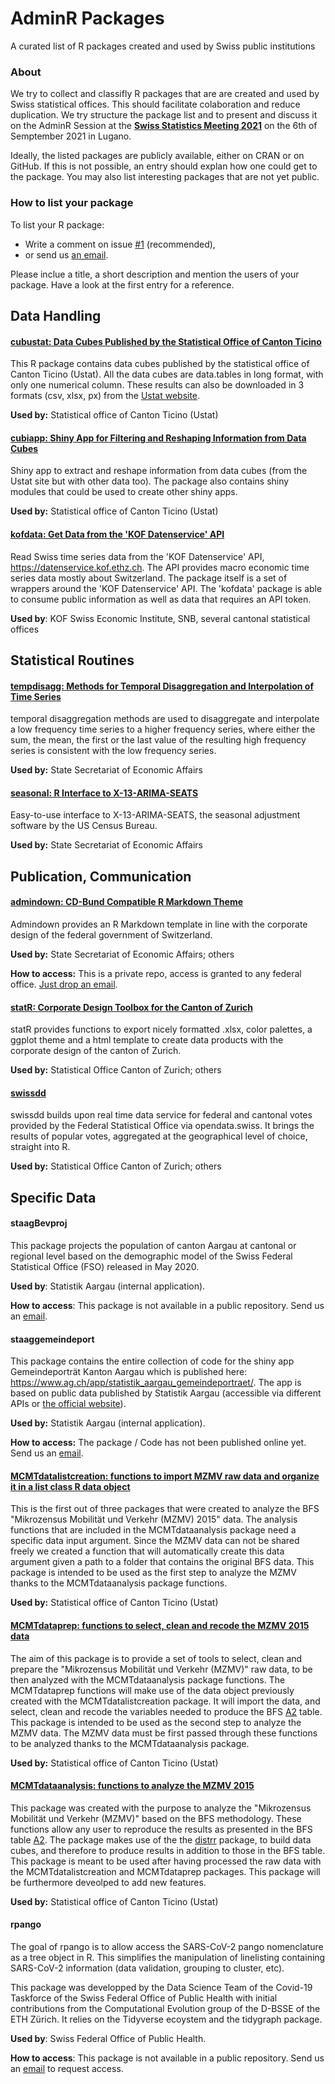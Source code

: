# AdminR Packages

A curated list of R packages created and used by Swiss public institutions


### About

We try to collect and classifly R packages that are are created and used by Swiss statistical offices. This should facilitate colaboration and reduce duplication. We try structure the package list and to present and discuss it on the AdminR Session at the [**Swiss Statistics Meeting 2021**](https://www.statistiktage.ch/en/) on the 6th of Semptember 2021 in Lugano.

Ideally, the listed packages are publicly available, either on CRAN or on GitHub. If this is not possible, an entry should explan how one could get to the package. You may also list interesting packages that are not yet public.


### How to list your package

To list your R package:

- Write a comment on issue [#1](https://github.com/swiss-adminR/pkgs/issues/1) (recommended),
- or send us [an email](ronald.indergand@seco.admin.ch).

Please inclue a title, a short description and mention the users of your package. Have a look at the first entry for a reference.




## Data Handling

#### [cubustat: Data Cubes Published by the Statistical Office of Canton Ticino](https://gitlab.com/gibonet/cubustat)

This R package contains data cubes published by the statistical office of Canton Ticino (Ustat). All the data cubes are data.tables in long format, with only one numerical column. These results can also be downloaded in 3 formats (csv, xlsx, px) from the [Ustat website](https://www3.ti.ch/DFE/DR/USTAT/index.php?fuseaction=interattivi.tabelle_interattive).

**Used by:** Statistical office of Canton Ticino (Ustat)


#### [cubiapp: Shiny App for Filtering and Reshaping Information from Data Cubes](https://gitlab.com/gibonet/cubiapp)

Shiny app to extract and reshape information from data cubes (from the Ustat site but with other data too). The package also contains shiny modules that could be used to create other shiny apps.

**Used by:** Statistical office of Canton Ticino (Ustat)


#### [kofdata: Get Data from the 'KOF Datenservice' API](https://cran.r-project.org/web/packages/kofdata/index.html)

Read Swiss time series data from the 'KOF Datenservice' API, <https://datenservice.kof.ethz.ch>. The API provides macro economic time series data mostly about Switzerland. The package itself is a set of wrappers around the 'KOF Datenservice' API. The 'kofdata' package is able to consume public information as well as data that requires an API token.

**Used by**: KOF Swiss Economic Institute, SNB, several cantonal statistical offices


## Statistical Routines

#### [tempdisagg: Methods for Temporal Disaggregation and Interpolation of Time Series](https://cran.r-project.org/web/packages/tempdisagg/index.html)

temporal disaggregation methods are used to disaggregate and interpolate a low frequency time series to a higher frequency series, where either the sum, the mean, the first or the last value of the resulting high frequency series is consistent with the low frequency series.

**Used by:** State Secretariat of Economic Affairs


#### [seasonal: R Interface to X-13-ARIMA-SEATS](https://cran.r-project.org/web/packages/seasonal/index.html)

Easy-to-use interface to X-13-ARIMA-SEATS, the seasonal adjustment software by the US Census Bureau.

**Used by:** State Secretariat of Economic Affairs





## Publication, Communication


#### [admindown: CD-Bund Compatible R Markdown Theme](https://github.com/swiss-adminR/admindown)

Admindown provides an R Markdown template in line with the corporate design of the federal government of Switzerland.

**Used by:** State Secretariat of Economic Affairs; others

**How to access:** This is a private repo, access is granted to any federal office. [Just drop an email](mailto:angelica@cynkra.com).


#### [statR: Corporate Design Toolbox for the Canton of Zurich](https://github.com/statistikZH/statR)

statR provides functions to export nicely formatted .xlsx, color palettes, a ggplot theme and a html template to create data products with the corporate design of the canton of Zurich.

**Used by:** Statistical Office Canton of Zurich; others


#### [swissdd](https://github.com/politanch/swissdd)

swissdd builds upon real time data service for federal and cantonal votes provided by the Federal Statistical Office via opendata.swiss. It brings the results of popular votes, aggregated at the geographical level of choice, straight into R. 

**Used by:** Statistical Office Canton of Zurich; others



## Specific Data

#### staagBevproj

This package projects the population of canton Aargau at cantonal or regional level based on the demographic model of the Swiss Federal Statistical Office (FSO) released in May 2020.

**Used by**: Statistik Aargau (internal application).

**How to access**: This package is not available in a public repository. Send us an [email](mailto:tina.cornioley@ag.ch).


#### staaggemeindeport

This package contains the entire collection of code for the shiny app Gemeindeporträt Kanton Aargau which is published here: https://www.ag.ch/app/statistik_aargau_gemeindeportraet/. The app is based on public data published by Statistik Aargau (accessible via different APIs or [the official website](https://www.ag.ch/de/dfr/statistik/statistik.jsp)).

**Used by:** Statistik Aargau (internal application).


**How to access:** The package / Code has not been published online yet. Send us an [email](mailto:nelson.stevens@ag.ch).


#### [MCMTdatalistcreation: functions to import MZMV raw data and organize it in a list class R data object](https://gitlab.com/MicheleUSTAT/mcmtdatalistcreation)

This is the first out of three packages that were created to analyze the BFS "Mikrozensus Mobilität und Verkehr (MZMV) 2015" data. The analysis functions that are included in the MCMTdataanalysis package need a specific data input argument. Since the MZMV data can not be shared freely we created a function that will automatically create this data argument given a path to a folder that contains the original BFS data. This package is intended to be used as the first step to analyze the MZMV thanks to the MCMTdataanalysis package functions.

**Used by:** Statistical office of Canton Ticino (Ustat)

#### [MCMTdataprep: functions to select, clean and recode the MZMV 2015 data](https://gitlab.com/MicheleUSTAT/mcmtdataprep)

The aim of this package is to provide a set of tools to select, clean and prepare the "Mikrozensus Mobilität und Verkehr (MZMV)" raw data, to be then analyzed with the MCMTdataanalysis package functions.
The MCMTdataprep functions will make use of the data object previously created with the MCMTdatalistcreation package. It will import the data, and select, clean and recode the variables needed to produce the BFS [A2](https://www.bfs.admin.ch/bfs/de/home/statistiken/kataloge-datenbanken/tabellen.assetdetail.2004971.html) table. This package is intended to be used as the second step to analyze the MZMV data. The MZMV data must be first passed through these functions to be analyzed thanks to the MCMTdataanalysis package.

**Used by:** Statistical office of Canton Ticino (Ustat)

#### [MCMTdataanalysis: functions to analyze the MZMV 2015](https://gitlab.com/MicheleUSTAT/mcmtdataanalysis)

This package was created with the purpose to analyze the "Mikrozensus Mobilität und Verkehr (MZMV)" based on the BFS methodology. These functions allow any user to reproduce the results as presented in the BFS table [A2](https://www.bfs.admin.ch/bfs/de/home/statistiken/kataloge-datenbanken/tabellen.assetdetail.2004971.html).
The package makes use of the the [distrr](https://cran.r-project.org/web/packages/distrr/index.html) package, to build data cubes, and therefore to produce results in addition to those in the BFS table. This package is meant to be used after having processed the raw data with the MCMTdatalistcreation and MCMTdataprep packages.
This package will be furthermore deveolped to add new features.

**Used by:** Statistical office of Canton Ticino (Ustat)

#### rpango

The goal of rpango is to allow access the SARS-CoV-2 pango nomenclature as a tree object in R. This simplifies the manipulation of linelisting containing SARS-CoV-2 information (data validation, grouping to cluster, etc).

This package was developped by the Data Science Team of the Covid-19 Taskforce of the Swiss Federal Office of Public Health with initial contributions from the Computational Evolution group of the D-BSSE of the ETH Zürich. It relies on the Tidyverse ecoystem and the tidygraph package.

**Used by**: Swiss Federal Office of Public Health.

**How to access**: This package is not available in a public repository. Send us an [email](mailto:samuel.colin@bag.admin.ch) to request access.
